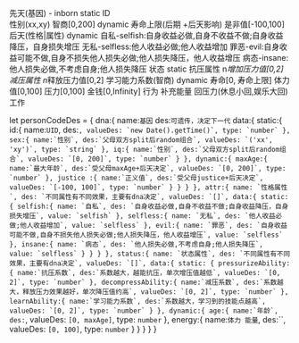 先天(基因) - inborn
    static 
        ID  
        性别(xx,xy)
        智商[0,200]
    dynamic
        寿命上限(后期 +后天影响)
        是非值[-100,100]
后天(性格|属性)
    dynamic
        自私-selfish:自身收益必做,自身不收益不做;自身收益降压，自身损失增压
        无私-selfless:他人收益必做;他人收益增加
        罪恶-evil:自身收益可能不做,自身不损失他人损失必做;他人损失降压，他人收益增压
        病态-insane:他人损失必做,不考虑自身;他人损失降压
状态 
    static 
        抗压属性 n*增加压力值[0,2]
        减压属性 n*释放压力值[0,2]
        学习能力系数(智商)
    dynamic
        寿命[0, 寿命上限]
        体力值[0,100]
        压力[0,100]
        金钱[0,Infinity]
行为
    补充能量
    回压力(休息小回,娱乐大回)
    工作

let personCodeDes = {
    dna:{
        name:`基因`
        des:`可遗传，决定下一代`
        data:{
            static:{
                id:{
                    name:`UID`,
                    des:``,
                    valueDes: `new Date().getTime()`,
                    type: `number`
                },
                sex:{
                    name:`性别`,
                    des:`父母双方split后random组合`,
                    valueDes: `('xx', 'xy')`,
                    type: `string`
                },
                iq:{
                    name:`性别`,
                    des:`父母双方split后random组合`,
                    valueDes: `[0, 200]`,
                    type: `number`
                }
            },
            dynamic:{
                maxAge:{
                    name:`最大年龄`,
                    des:`受父母maxAge+后天决定`,
                    valueDes: `[0, 200]`,
                    type: `number`
                },
                justice :{
                    name:`正义值`,
                    des:`受父母justice+后天决定`,
                    valueDes: `[-100, 100]`,
                    type: `number`
                }
            }
        }
    },
    attr:{
        name: `性格属性`,
        des: `不同属性有不同效果，主要有dna决定`,
        valueDes: `[]`,
        data:{
            static:{
                selfish:{
                    name: `自私`,
                    des: `自身收益必做,自身不收益不做;自身收益降压，自身损失增压`,
                    value: `selfish`
                },
                selfless:{
                    name: `无私`,
                    des: `他人收益必做;他人收益增加`,
                    value: `selfless`
                },
                evil:{
                    name: `罪恶`,
                    des: `自身收益可能不做,自身不损失他人损失必做;他人损失降压，他人收益增压`,
                    value: `selfless`
                },
                insane:{
                    name: `病态`,
                    des: `他人损失必做,不考虑自身;他人损失降压`,
                    value: `selfless`
                }
            }
        }
    },
    status:{
        name: `状态属性`,
        des: `不同属性有不同效果，主要有dna决定`,
        valueDes: `[]`,
        data:{
            static: {
                pressurizeAbility:{
                    name:`抗压系数`,
                    des:`系数越大，越能抗压，单次增压值越低`,
                    valueDes: `[0, 2]`,
                    type: `number`
                },
                decompressAbility:{
                    name:`减压系数`,
                    des:`系数越大，释放压力效果越好，单次降压值约高`,
                    valueDes: `[0, 2]`,
                    type: `number`
                },
                learnAbility:{
                    name:`学习能力系数`,
                    des:`系数越大，学习到的技能点越高`,
                    valueDes: `[0, 2]`,
                    type: `number`
                }
            },
            dynamic:{
                age:{
                    name:`年龄`,
                    des:``,
                    valueDes: `[0, maxAge]`,
                    type: `number`
                },
                energy:{
                    name:`体力 能量`,
                    des:``,
                    valueDes: `[0, 100]`,
                    type: `number`
                }
            }
        }
    }
}